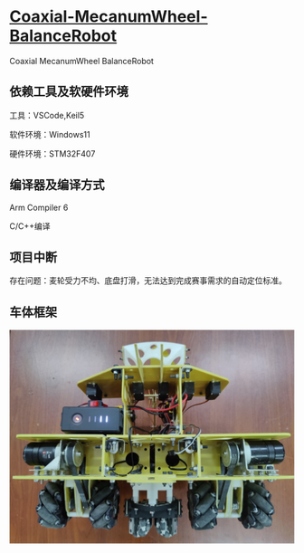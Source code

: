 # **[Coaxial-MecanumWheel-BalanceRobot](https://github.com/saphyxia/Coaxial-MecanumWheel-BalanceRobot)**

Coaxial MecanumWheel BalanceRobot

## 依赖工具及软硬件环境

工具：VSCode,Keil5

软件环境：Windows11

硬件环境：STM32F407

## 编译器及编译方式

Arm Compiler 6

C/C++编译

## 项目中断

存在问题：麦轮受力不均、底盘打滑，无法达到完成赛事需求的自动定位标准。

## 车体框架

![coaxial](./README.assets/coaxial.jpg)

